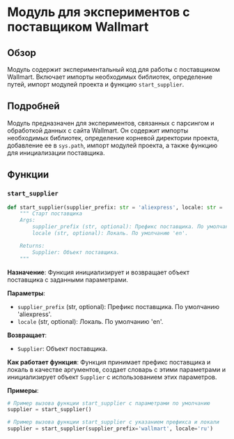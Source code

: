# Модуль для экспериментов с поставщиком Wallmart
## Обзор
Модуль содержит экспериментальный код для работы с поставщиком Wallmart. Включает импорты необходимых библиотек, определение путей, импорт модулей проекта и функцию `start_supplier`.

## Подробней
Модуль предназначен для экспериментов, связанных с парсингом и обработкой данных с сайта Wallmart. Он содержит импорты необходимых библиотек, определение корневой директории проекта, добавление ее в `sys.path`, импорт модулей проекта, а также функцию для инициализации поставщика.

## Функции

### `start_supplier`

```python
def start_supplier(supplier_prefix: str = 'aliexpress', locale: str = 'en') -> Supplier:
    """ Старт поставщика 
    Args:
        supplier_prefix (str, optional): Префикс поставщика. По умолчанию 'aliexpress'.
        locale (str, optional): Локаль. По умолчанию 'en'.

    Returns:
        Supplier: Объект поставщика.
    """
```

**Назначение**:
Функция инициализирует и возвращает объект поставщика с заданными параметрами.

**Параметры**:
- `supplier_prefix` (str, optional): Префикс поставщика. По умолчанию 'aliexpress'.
- `locale` (str, optional): Локаль. По умолчанию 'en'.

**Возвращает**:
- `Supplier`: Объект поставщика.

**Как работает функция**:
Функция принимает префикс поставщика и локаль в качестве аргументов, создает словарь с этими параметрами и инициализирует объект `Supplier` с использованием этих параметров.

**Примеры**:
```python
# Пример вызова функции start_supplier с параметрами по умолчанию
supplier = start_supplier()

# Пример вызова функции start_supplier с указанием префикса и локали
supplier = start_supplier(supplier_prefix='wallmart', locale='ru')
```
```